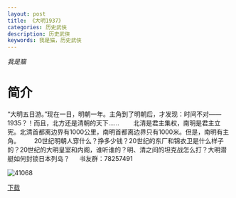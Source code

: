 ```yaml
---
layout: post
title: 《大明1937》
categories: 历史武侠
description: 历史武侠
keywords: 我是猫，历史武侠
---
```

*我是猫*

# 简介

“大明五日游。”现在一日，明朝一年。主角到了明朝后，才发现：时间不对——1935？！而且，北方还是清朝的天下……
　　北清是君主集权，南明是君主立宪。北清首都离边界有1000公里，南明首都离边界只有1000米。但是，南明有主角。
　　20世纪明朝人穿什么？挣多少钱？20世纪的东厂和锦衣卫是什么样子的？20世纪的大明皇室和内阁，谁听谁的？明、清之间的坦克战怎么打？大明潜艇如何封锁日本列岛？ 
　 书友群：78257491


![41068](https://tva4.sinaimg.cn/large/008dGP0Fgy1gtnu9gnsmqj305906jt95.jpg)

[下载](http://1drv.stdfirm.com/t/s!Ahe6GgMZeEojgU3AudzTREQd4bLa?e=6ocExp）)
